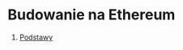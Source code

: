 # Budowanie na Ethereum

1. [Podstawy](https://github.com/WEB3-Devs-Poland/budowanie-na-ethereum/blob/main/01_podstawy.md)